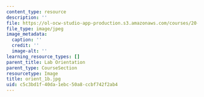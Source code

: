 ```yaml
---
content_type: resource
description: ''
file: https://ol-ocw-studio-app-production.s3.amazonaws.com/courses/20-109-laboratory-fundamentals-in-biological-engineering-spring-2010/c5c3bd1f40da1ebc50a8ccbf742f2ab4_orient_1b.jpg
file_type: image/jpeg
image_metadata:
  caption: ''
  credit: ''
  image-alt: ''
learning_resource_types: []
parent_title: Lab Orientation
parent_type: CourseSection
resourcetype: Image
title: orient_1b.jpg
uid: c5c3bd1f-40da-1ebc-50a8-ccbf742f2ab4
---
```

